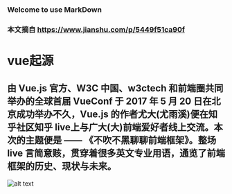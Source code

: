 ### Welcome to use MarkDown
### 本文摘自 https://www.jianshu.com/p/5449f51ca90f
#  vue起源
 ##  由 Vue.js 官方、W3C 中国、w3ctech 和前端圈共同举办的全球首届 VueConf 于 2017 年 5 月 20 日在北京成功举办不久，Vue.js 的作者尤大(尤雨溪)便在知乎社区知乎 live上与广大(大)前端爱好者线上交流。本次的主题便是 —— 《不吹不黑聊聊前端框架》。整场 live 言简意赅，贯穿着很多英文专业用语，通览了前端框架的历史、现状与未来。
![alt text](./images/01.png "Title")

